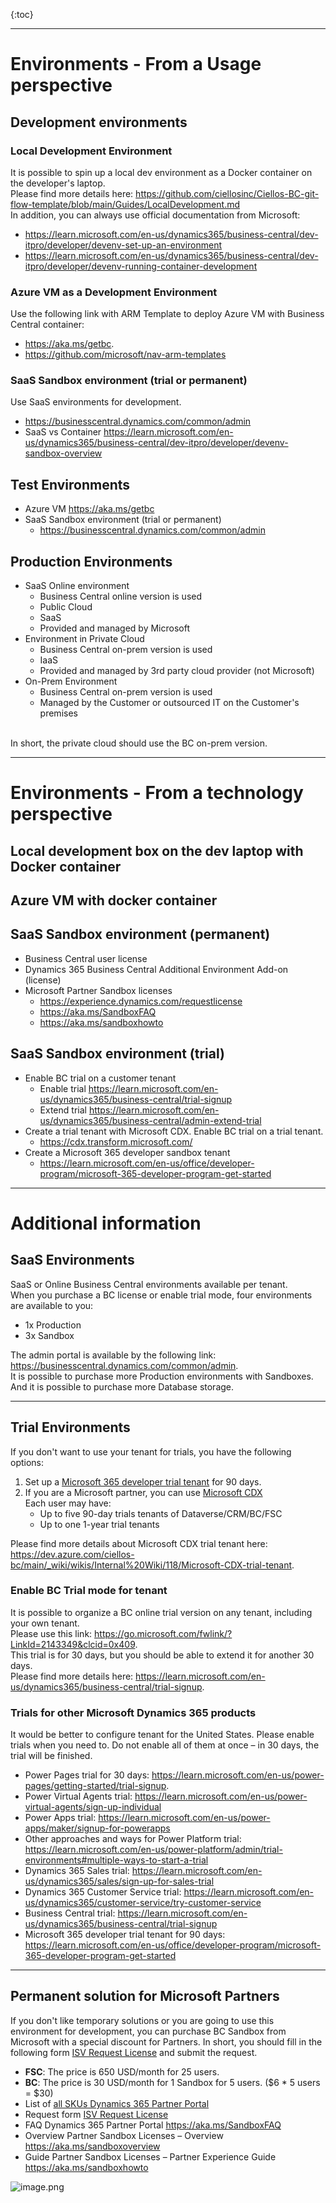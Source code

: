 {:toc}

---
# Environments - From a Usage perspective
## Development environments
### Local Development Environment
It is possible to spin up a local dev environment as a Docker container on the developer's laptop.  
Please find more details here: https://github.com/ciellosinc/Ciellos-BC-git-flow-template/blob/main/Guides/LocalDevelopment.md  
In addition, you can always use official documentation from Microsoft: 
- https://learn.microsoft.com/en-us/dynamics365/business-central/dev-itpro/developer/devenv-set-up-an-environment
- https://learn.microsoft.com/en-us/dynamics365/business-central/dev-itpro/developer/devenv-running-container-development

### Azure VM as a Development Environment
Use the following link with ARM Template to deploy Azure VM with Business Central container: 
- https://aka.ms/getbc.
- https://github.com/microsoft/nav-arm-templates 

### SaaS Sandbox environment (trial or permanent) ​
Use SaaS environments for development.
- https://businesscentral.dynamics.com/common/admin ​
- SaaS vs Container https://learn.microsoft.com/en-us/dynamics365/business-central/dev-itpro/developer/devenv-sandbox-overview 

## Test Environments
- Azure VM https://aka.ms/getbc ​
- SaaS Sandbox environment (trial or permanent)​
  - https://businesscentral.dynamics.com/common/admin 

## Production Environments
- SaaS Online environment
  - Business Central online version is used
  - Public Cloud
  - SaaS
  - Provided and managed by Microsoft
- Environment in Private Cloud
  - Business Central on-prem version is used
  - IaaS
  - Provided and managed by 3rd party cloud provider (not Microsoft)
- On-Prem Environment
  - Business Central on-prem version is used
  - Managed by the Customer or outsourced IT on the Customer's premises

<br/>
In short, the private cloud should use the BC on-prem version. 

---
# Environments - From a technology perspective
## Local development box on the dev laptop with Docker container​

## Azure VM with docker container​

## SaaS Sandbox environment (permanent)​
- Business Central user license​
- Dynamics 365 Business Central Additional Environment Add-on (license)​
- Microsoft Partner Sandbox licenses​
  - https://experience.dynamics.com/requestlicense ​
  - https://aka.ms/SandboxFAQ
  - https://aka.ms/sandboxhowto ​

## SaaS Sandbox environment (trial)​
- Enable BC trial on a customer tenant​
  - Enable trial https://learn.microsoft.com/en-us/dynamics365/business-central/trial-signup ​
  - Extend trial https://learn.microsoft.com/en-us/dynamics365/business-central/admin-extend-trial ​
- Create a trial tenant with Microsoft CDX. Enable BC trial on a trial tenant​.
  - https://cdx.transform.microsoft.com/​
- Create a Microsoft 365 developer sandbox tenant​
  - https://learn.microsoft.com/en-us/office/developer-program/microsoft-365-developer-program-get-started ​

---
# Additional information
## SaaS Environments
SaaS or Online Business Central environments available per tenant.  
When you purchase a BC license or enable trial mode, four environments are available to you:
- 1x Production
- 3x Sandbox

The admin portal is available by the following link: https://businesscentral.dynamics.com/common/admin.  
It is possible to purchase more Production environments with Sandboxes.  
And it is possible to purchase more Database storage.

---
## Trial Environments
If you don't want to use your tenant for trials, you have the following options: 
1. Set up a [Microsoft 365 developer trial tenant](https://learn.microsoft.com/en-us/office/developer-program/microsoft-365-developer-program-get-started) for 90 days.
2. If you are a Microsoft partner, you can use [Microsoft CDX](https://cdx.transform.microsoft.com/my-tenants/create-tenant)  
Each user may have:
   - Up to five 90-day trials tenants of Dataverse/CRM/BC/FSC
   - Up to one 1-year trial tenants

Please find more details about Microsoft CDX trial tenant here: https://dev.azure.com/ciellos-bc/main/_wiki/wikis/Internal%20Wiki/118/Microsoft-CDX-trial-tenant.

### Enable BC Trial mode for tenant
It is possible to organize a BC online trial version on any tenant, including your own tenant.  
Please use this link: https://go.microsoft.com/fwlink/?LinkId=2143349&clcid=0x409.   
This trial is for 30 days, but you should be able to extend it for another 30 days.  
Please find more details here: https://learn.microsoft.com/en-us/dynamics365/business-central/trial-signup.  

### Trials for other Microsoft Dynamics 365 products

It would be better to configure tenant for the United States. Please enable trials when you need to. Do not enable all of them at once – in 30 days, the trial will be finished.
- Power Pages trial for 30 days: https://learn.microsoft.com/en-us/power-pages/getting-started/trial-signup.
- Power Virtual Agents trial: https://learn.microsoft.com/en-us/power-virtual-agents/sign-up-individual
- Power Apps trial: https://learn.microsoft.com/en-us/power-apps/maker/signup-for-powerapps
- Other approaches and ways for Power Platform trial: https://learn.microsoft.com/en-us/power-platform/admin/trial-environments#multiple-ways-to-start-a-trial
- Dynamics 365 Sales trial: https://learn.microsoft.com/en-us/dynamics365/sales/sign-up-for-sales-trial
- Dynamics 365 Customer Service trial: https://learn.microsoft.com/en-us/dynamics365/customer-service/try-customer-service
- Business Central trial: https://learn.microsoft.com/en-us/dynamics365/business-central/trial-signup
- Microsoft 365 developer trial tenant for 90 days: https://learn.microsoft.com/en-us/office/developer-program/microsoft-365-developer-program-get-started 

---
## Permanent solution for Microsoft Partners
If you don't like temporary solutions or you are going to use this environment for development, you can purchase BC Sandbox from Microsoft with a special discount for Partners.
In short, you should fill in the following form [ISV Request License](https://experience.dynamics.com/requestlicense) and submit the request.
- **FSC**: The price is 650 USD/month for 25 users.
- **BC**: The price is 30 USD/month for 1 Sandbox for 5 users. ($6 * 5 users = $30)
- List of [all SKUs Dynamics 365 Partner Portal](https://dynamicspartners.transform.microsoft.com/login?returnUrl=%2Fdownload%2Fprotected%3Fassetname%3Dprotectedassets%252FPartner%2520Sandbox%2520Licenses%2520SKU%2520List.pdf%26download%3D1%26protected%3D1%26src%3Dhttps:%252F%252Fdynamicspartners.transform.microsoft.com%252Fisv-connect)
- Request form [ISV Request License](https://experience.dynamics.com/requestlicense)
- FAQ Dynamics 365 Partner Portal https://aka.ms/SandboxFAQ
- Overview Partner Sandbox Licenses – Overview https://aka.ms/sandboxoverview
- Guide Partner Sandbox Licenses – Partner Experience Guide https://aka.ms/sandboxhowto

![image.png](./.attachments/.Environments/image-97dd28ba-a7d7-4153-a66f-eb4e860296b1.png)



